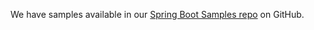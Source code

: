 We have samples available in our [Spring Boot Samples repo](https://github.com/okta/samples-java-spring/tree/master/okta-hosted-login) on GitHub.